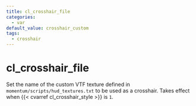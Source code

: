 ```yaml
---
title: cl_crosshair_file
categories:
  - var
default_value: crosshair_custom
tags:
  - crosshair
---
```


# cl_crosshair_file

Set the name of the custom VTF texture defined in `momentum/scripts/hud_textures.txt` to be used as a crosshair. Takes effect when {{< cvarref cl_crosshair_style >}} is `1`.
